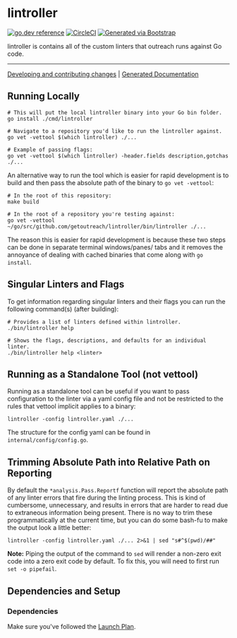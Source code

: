 # lintroller

[![go.dev reference](https://img.shields.io/badge/go.dev-reference-007d9c?logo=go&logoColor=white)](https://engdocs.outreach.cloud/github.com/getoutreach/lintroller)
[![CircleCI](https://circleci.com/gh/getoutreach/lintroller.svg?style=shield&circle-token=<YOUR_STATUS_API_TOKEN:READ:https://circleci.com/docs/2.0/status-badges/>)](https://circleci.com/gh/getoutreach/lintroller)
[![Generated via Bootstrap](https://img.shields.io/badge/Outreach-Bootstrap-%235951ff)](https://github.com/getoutreach/bootstrap)

<!--- Block(description) -->
lintroller is contains all of the custom linters that outreach runs against Go code.
<!--- EndBlock(description) -->

----

[Developing and contributing changes](CONTRIBUTING.md) |
[Generated Documentation](https://engdocs.outreach.cloud/github.com/getoutreach/lintroller/)

<!--- Block(custom) -->
## Running Locally

```shell
# This will put the local lintroller binary into your Go bin folder.
go install ./cmd/lintroller

# Navigate to a repository you'd like to run the lintroller against.
go vet -vettool $(which lintroller) ./...

# Example of passing flags:
go vet -vettool $(which lintroller) -header.fields description,gotchas ./...
```

An alternative way to run the tool which is easier for rapid development is to build and then pass the absolute path of
the binary to `go vet -vettool`:

```shell
# In the root of this repository:
make build

# In the root of a repository you're testing against:
go vet -vettool ~/go/src/github.com/getoutreach/lintroller/bin/lintroller ./...
```

The reason this is easier for rapid development is because these two steps can be done in separate terminal windows/panes/
tabs and it removes the annoyance of dealing with cached binaries that come along with `go install`.

## Singular Linters and Flags

To get information regarding singular linters and their flags you can run the following command(s) (after building):

```shell
# Provides a list of linters defined within lintroller.
./bin/lintroller help

# Shows the flags, descriptions, and defaults for an individual linter.
./bin/lintroller help <linter>
```

## Running as a Standalone Tool (not vettool)

Running as a standalone tool can be useful if you want to pass configuration to the linter via a yaml config file and not
be restricted to the rules that vettool implicit applies to a binary:

```shell
lintroller -config lintroller.yaml ./...
```

The structure for the config yaml can be found in `internal/config/config.go`.

## Trimming Absolute Path into Relative Path on Reporting

By default the `*analysis.Pass.Reportf` function will report the absolute path of any linter errors that fire during the
linting process. This is kind of cumbersome, unnecessary, and results in errors that are harder to read due to extraneous
information being present. There is no way to trim these programmatically at the current time, but you can do some bash-fu
to make the output look a little better:

```shell
lintroller -config lintroller.yaml ./... 2>&1 | sed "s#^$(pwd)/##"
```

**Note:** Piping the output of the command to `sed` will render a non-zero exit code into a zero exit code by default. To fix
this, you will need to first run `set -o pipefail`.
<!--- EndBlock(custom) -->

## Dependencies and Setup

### Dependencies

Make sure you've followed the [Launch Plan](https://outreach-io.atlassian.net/wiki/spaces/EN/pages/695698940/Launch+Plan).

<!--- Block(dependencies) -->
<!--- EndBlock(dependencies) -->
